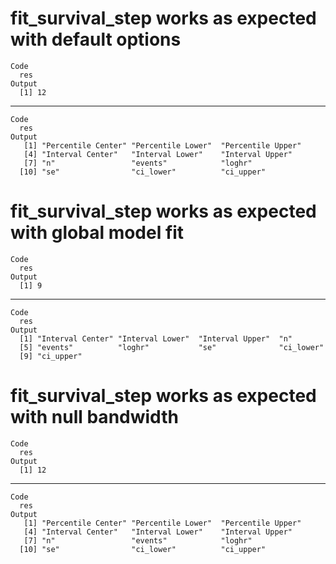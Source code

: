 # fit_survival_step works as expected with default options

    Code
      res
    Output
      [1] 12

---

    Code
      res
    Output
       [1] "Percentile Center" "Percentile Lower"  "Percentile Upper" 
       [4] "Interval Center"   "Interval Lower"    "Interval Upper"   
       [7] "n"                 "events"            "loghr"            
      [10] "se"                "ci_lower"          "ci_upper"         

# fit_survival_step works as expected with global model fit

    Code
      res
    Output
      [1] 9

---

    Code
      res
    Output
      [1] "Interval Center" "Interval Lower"  "Interval Upper"  "n"              
      [5] "events"          "loghr"           "se"              "ci_lower"       
      [9] "ci_upper"       

# fit_survival_step works as expected with null bandwidth

    Code
      res
    Output
      [1] 12

---

    Code
      res
    Output
       [1] "Percentile Center" "Percentile Lower"  "Percentile Upper" 
       [4] "Interval Center"   "Interval Lower"    "Interval Upper"   
       [7] "n"                 "events"            "loghr"            
      [10] "se"                "ci_lower"          "ci_upper"         

